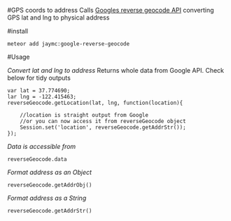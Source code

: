 #GPS coords to address
Calls [Googles reverse geocode API](https://developers.google.com/maps/documentation/geocoding/#ReverseGeocoding) converting GPS lat and lng to physical address

#install
```
meteor add jaymc:google-reverse-geocode
```

#Usage

*Convert lat and lng to address*
Returns whole data from Google API. Check below for tidy outputs
```
var lat = 37.774690;
lar lng = -122.415463;
reverseGeocode.getLocation(lat, lng, function(location){

	//location is straight output from Google
	//or you can now access it from reverseGeocode object
	Session.set('location', reverseGeocode.getAddrStr());
});
```

*Data is accessible from*
```
reverseGeocode.data
```

*Format address as an Object*
```
reverseGeocode.getAddrObj()
```

*Format address as a String*
```
reverseGeocode.getAddrStr()
```


